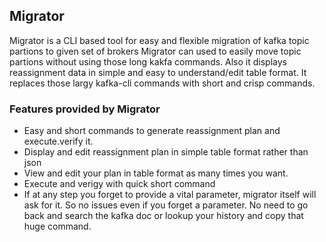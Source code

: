 ## Migrator

Migrator is a CLI based tool for easy and flexible migration of kafka topic partions to given set of brokers
Migrator can used to easily move topic partions without using those long kakfa commands. Also it displays reassignment
data in simple and easy to understand/edit table format. It replaces those largy kafka-cli commands with short
and crisp commands.

### Features provided by Migrator

- Easy and short commands to generate reassignment plan and execute.verify it.
- Display and edit reassignment plan in simple table format rather than json
- View and edit your plan in table format as many times you want.
- Execute and verigy with quick short command
- If at any step you forget to provide a vital parameter, migrator itself will ask for it. So no issues even if you
  forget a parameter. No need to go back and search the kafka doc or lookup your history and copy that huge command.


